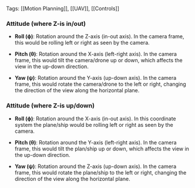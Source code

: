 Tags: [[Motion Planning]], [[UAV]], [[Controls]]

### Attitude (where Z-is in/out) 

- **Roll (ϕ)**: Rotation around the Z-axis (in-out axis). In the camera frame, this would be rolling left or right as seen by the camera.

- **Pitch (θ)**: Rotation around the X-axis (left-right axis). In the camera frame, this would tilt the camera/drone up or down, which affects the view in the up-down direction.

- **Yaw (ψ)**: Rotation around the Y-axis (up-down axis). In the camera frame, this would rotate the camera/drone to the left or right, changing the direction of the view along the horizontal plane.

### Attitude (where Z-is up/down)

* **Roll (ϕ)**: Rotation around the X-axis (in-out axis). In this coordinate system the plane/ship would be rolling left or right as seen by the camera.

- **Pitch (θ)**: Rotation around the Y-axis (left-right axis). In the camera frame, this would tilt the plan/ship up or down, which affects the view in the up-down direction.

- **Yaw (ψ)**: Rotation around the Z-axis (up-down axis). In the camera frame, this would rotate the plane/ship to the left or right, changing the direction of the view along the horizontal plane.